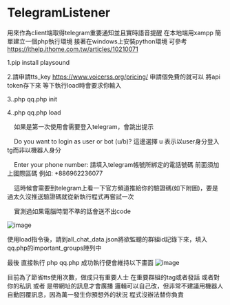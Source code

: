 # TelegramListener
用來作為client端取得telegram重要通知並且實時語音提醒
在本地端用xampp 簡單建立一個php執行環境
接著在windows上安裝python環境
可參考 https://ithelp.ithome.com.tw/articles/10210071

1.pip install playsound

2.請申請tts_key https://www.voicerss.org/pricing/ 申請個免費的就可以 將api token存下來 等下執行load時會要求你輸入

3..php qq.php init

4..php qq.php load

&nbsp;&nbsp;&nbsp;&nbsp;如果是第一次使用會需要登入telegram，會跳出提示 
  
&nbsp;&nbsp;&nbsp;&nbsp;Do you want to login as user or bot (u/b)? 這邊選擇 u 表示以user身分登入tg而非以機器人身分
  
&nbsp;&nbsp;&nbsp;&nbsp;Enter your phone number: 請填入telegram帳號所綁定的電話號碼 前面須加上國際區碼 例如: +886962236077
  
&nbsp;&nbsp;&nbsp;&nbsp;這時候會需要到telegram上看一下官方頻道推給你的驗證碼(如下附圖)，要是過太久沒推送驗證碼就從新執行程式再嘗試一次

&nbsp;&nbsp;&nbsp;&nbsp;實測過如果電腦時間不準的話會送不出code
  
  
![image](https://user-images.githubusercontent.com/17896103/166940937-b2753f20-4c5f-4647-ae92-9934f0771bc1.png)

使用load指令後，請到all_chat_data.json將欲監聽的群組id記錄下來，填入qq.php的important_groups陣列中

最後 直接執行 php qq.php 成功執行便會維持以下畫面
![image](https://user-images.githubusercontent.com/17896103/166965853-58d9e9c7-a9a8-4f16-975a-1af74d8be814.png)

目前為了節省tts使用次數，做成只有重要人士 在重要群組的tag或者發話 或者對你的私訊 或者 是帶網址的訊息才會廣播
邏輯可以自己改，但非常不建議用機器人自動回覆訊息，因為萬一發生你預想外的狀況 程式沒辦法替你負責
